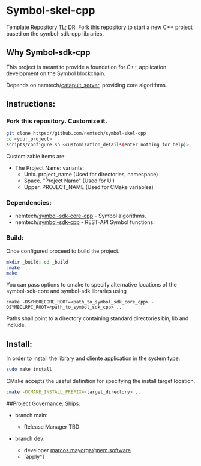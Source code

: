 # Symbol-skel-cpp
Template Repository
TL; DR: Fork this repository to start a new C++ project based on the symbol-sdk-cpp libraries.

## Why Symbol-sdk-cpp

This project is meant to provide a foundation for C++ application development on the Symbol blockchain.

Depends on nemtech/[catapult_server](https://github.com/nemtech/catapult-server "GitHub link"), providing core algorithms.

## Instructions:

### Fork this repository. Customize it.
```sh
git clone https://github.com/nemtech/symbol-skel-cpp
cd <your_project>
scripts/configure.sh <customization_details(enter nothing for help)>
```
Customizable items are:
* The Project Name: 
  variants:
  * Unix. project_name (Used for directories, namespace)
  * Space. "Project Name" (Used for UI) 
  * Upper. PROJECT_NAME (Used for CMake variables)	
	

### Dependencies:
* nemtech/[symbol-sdk-core-cpp](https://github.com/nemtech/symbol-sdk-core-cpp "GitHub link")  -  Symbol algorithms.
* nemtech/[symbol-sdk-cpp](https://github.com/nemtech/symbol-sdk-cpp "GitHub link")  -  REST-API Symbol functions.

### Build:
Once configured proceed to build the project.

```sh
mkdir _build; cd _build
cmake  ..
make
```
You can pass options to cmake to specify alternative locations of the symbol-sdk-core and symbol-sdk libraries using
```
cmake -DSYMBOLCORE_ROOT=<path_to_symbol_sdk_core_cpp> -DSYMBOLRPC_ROOT=<path_to_symbol_sdk_cpp> ..
```
Paths shall point to a directory containing standard directories bin, lib and include.

## Install:
In order to install the library and cliente application in the system type:
```sh
sudo make install
```

CMake accepts the useful definition for specifying the install target location.
```sh
cmake -DCMAKE_INSTALL_PREFIX=<target_directory> ..
```

##Project Governance:
Ships: 
* branch main: 
  * Release Manager TBD

* branch dev:
  * developer marcos.mayorga@nem.software
  * [apply^]




